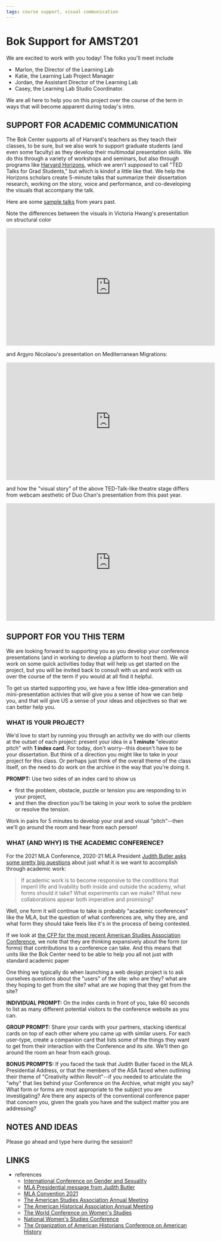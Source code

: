 ```yaml
---
tags: course support, visual communication
---
```


# Bok Support for AMST201

We are excited to work with you today! The folks you'll meet include

* Marlon, the Director of the Learning Lab
* Katie, the Learning Lab Project Manager
* Jordan, the Assistant Director of the Learning Lab
* Casey, the Learning Lab Studio Coordinator.

We are all here to help you on this project over the course of the term in ways that will become apparent during today's intro.


## SUPPORT FOR ACADEMIC COMMUNICATION

The Bok Center supports all of Harvard's teachers as they teach their classes, to be sure, but we also work to support graduate students (and even some faculty) as they develop their multimodal presentation skills. We do this through a variety of workshops and seminars, but also through programs like [Harvard Horizons](https://gsas.harvard.edu/academics/professional-development/harvard-horizons), which we aren't *supposed* to call "TED Talks for Grad Students," but which is kindof a little like that. We help the Horizons scholars create 5-minute talks that summarize their dissertation research, working on the story, voice and performance, and co-developing the visuals that accompany the talk.

Here are some [sample talks](https://gsas.harvard.edu/academics/professional-development/harvard-horizons/harvard-horizons-scholars) from years past.

Note the differences between the visuals in Victoria Hwang's presentation on structural color
<iframe width="560" height="315" src="https://www.youtube.com/embed/CufZCPkEDGQ?start=237" title="YouTube video player" frameborder="0" allow="accelerometer; autoplay; clipboard-write; encrypted-media; gyroscope; picture-in-picture" allowfullscreen></iframe>

and Argyro Nicolaou's presentation on Mediterranean Migrations:
<iframe width="560" height="315" src="https://www.youtube.com/embed/AzugdPPnV_w?start=48" title="YouTube video player" frameborder="0" allow="accelerometer; autoplay; clipboard-write; encrypted-media; gyroscope; picture-in-picture" allowfullscreen></iframe>

and how the "visual story" of the above TED-Talk-like theatre stage differs from webcam aesthetic of Duo Chan's presentation from this past year.

<iframe width="560" height="315" src="https://www.youtube.com/embed/xq5_soIw728" title="YouTube video player" frameborder="0" allow="accelerometer; autoplay; clipboard-write; encrypted-media; gyroscope; picture-in-picture" allowfullscreen></iframe>



## SUPPORT FOR YOU THIS TERM

We are looking forward to supporting you as you develop your conference presentations (and in working to develop a platform to host them). We will work on some quick activities today that will help us get started on the project, but you will be invited back to consult with us and work with us over the course of the term if you would at all find it helpful.

To get us started supporting you, we have a few little idea-generation and mini-presentation activies that will give you a sense of how we can help you, and that will give US a sense of your ideas and objectives so that we can better help you. 


### WHAT IS YOUR PROJECT?

We'd love to start by running you through an activity we do with our clients at the outset of each project: present your idea in a **1 minute** "elevator pitch" with **1 index card**. For today, don't worry--this doesn't have to be your dissertation. But think of a direction you might like to take in your project for this class. Or perhaps just think of the overall theme of the class itself, on the need to do work on the archive in the way that you're doing it.


**PROMPT:** Use two sides of an index card to show us 

* first the problem, obstacle, puzzle or tension you are responding to in your project, 
* and then the direction you'll be taking in your work to solve the problem or resolve the tension. 

Work in pairs for 5 minutes to develop your oral and visual "pitch"--then we'll go around the room and hear from each person!


### WHAT (AND WHY) IS THE ACADEMIC CONFERENCE?

For the 2021 MLA Conference, 2020-21 MLA President [Judith Butler asks some pretty big questions](https://www.mla.org/Convention/Convention-History/Past-Conventions/2021-Convention/2021-Presidential-Theme-Persistence) about just what it is we want to accomplish through academic work:

>If academic work is to become responsive to the conditions that imperil life and livability both inside and outside the academy, what forms should it take? What experiments can we make? What new collaborations appear both imperative and promising?

Well, one form it will continue to take is probably "academic conferences" like the MLA, but the question of what conferences are, why they are, and what form they should take feels like it's in the process of being contested. 

If we look at [the CFP for the most recent American Studies Association Conference](https://www.theasa.net/annual-meeting/years-meeting/years-theme), we note that they are thinking expansively about the form (or forms) that contributions to a conference can take. And this means that units like the Bok Center need to be able to help you all not just with standard academic paper 

One thing we typically do when launching a web design project is to ask ourselves questions about the "users" of the site: who are they? what are they hoping to get from the site? what are *we* hoping that they get from the site? 

**INDIVIDUAL PROMPT:** On the index cards in front of you, take 60 seconds to list as many different potential visitors to the conference website as you can.

**GROUP PROMPT:** Share your cards with your partners, stacking identical cards on top of each other where you came up with similar users. For each user-type, create a companion card that lists some of the things they want to get from their interaction with the Conference and its site. We'll then go around the room an hear from each group.

**BONUS PROMPTS:** If you faced the task that Judith Butler faced in the MLA Presidential Address, or that the members of the ASA faced when outlining their theme of "Creativity within Revolt"--if you needed to articulate the "why" that lies behind your Conference on the Archive, what might you say? What form or forms are most appropriate to the subject you are investigating? Are there any aspects of the conventional conference paper that concern you, given the goals you have and the subject matter you are addressing?


## NOTES AND IDEAS

Please go ahead and type here during the session!!


## LINKS

* references
    * [International Conference on Gender and Sexuality](https://genderconference.com/)
    * [MLA Presidential message from Judith Butler](https://www.mla.org/Convention/Convention-History/Past-Conventions/2021-Convention/2021-Presidential-Theme-Persistence)
    * [MLA Convention 2021](https://mla.confex.com/mla/2021/meetingapp.cgi/Home/0)
    * [The American Studies Association Annual Meeting](https://www.theasa.net/annual-meeting/years-meeting/years-theme)
    * [The American Historical Association Annual Meeting](https://aha.confex.com/aha/2022/webprogram/start.html)
    * [The World Conference on Women's Studies](https://womenstudies.co/wcws-2021/)
    * [National Women's Studies Conference](https://www.nwsa.org/page/annualconference)
    * [The Organization of American Historians Conference on American History](https://www.oah.org/meetings-events/conferences/)
